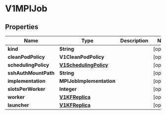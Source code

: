 

# V1MPIJob


## Properties

Name | Type | Description | Notes
------------ | ------------- | ------------- | -------------
**kind** | **String** |  |  [optional]
**cleanPodPolicy** | **V1CleanPodPolicy** |  |  [optional]
**schedulingPolicy** | [**V1SchedulingPolicy**](V1SchedulingPolicy.md) |  |  [optional]
**sshAuthMountPath** | **String** |  |  [optional]
**implementation** | **MPIJobImplementation** |  |  [optional]
**slotsPerWorker** | **Integer** |  |  [optional]
**worker** | [**V1KFReplica**](V1KFReplica.md) |  |  [optional]
**launcher** | [**V1KFReplica**](V1KFReplica.md) |  |  [optional]



